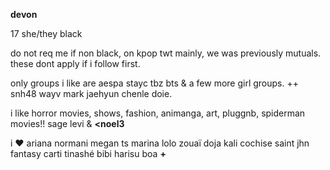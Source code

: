 **devon** 

17 she/they black

do not req me if non black, on kpop twt mainly, we was previously mutuals. these dont apply if i follow first.

only groups i like are aespa stayc tbz bts & a few more girl groups. ++ snh48 wayv mark jaehyun chenle doie.

i like horror movies, shows, fashion, animanga, art, pluggnb, spiderman movies!! sage levi & **<noel3**

i ♥ ariana normani megan ts marina lolo zouaï doja kali cochise saint jhn fantasy carti tinashé bibi harisu boa **+**